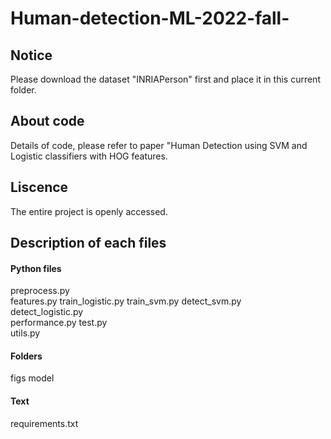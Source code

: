 # Human-detection-ML-2022-fall-
## Notice
Please download the dataset "INRIAPerson" first and place it in this current folder.

## About code
Details of code, please refer to paper "Human Detection using SVM and Logistic classifiers 
with HOG features.

## Liscence
The entire project is openly accessed.

## Description of each files

#### Python files
preprocess.py  
features.py
train_logistic.py
train_svm.py
detect_svm.py                    
detect_logistic.py                
performance.py 
test.py      
utils.py

#### Folders
figs 
model

#### Text
requirements.txt  
